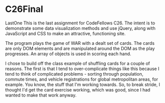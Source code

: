 # C26Final
LastOne
This is the last assignment for CodeFellows C26. The intent is to demonstrate some data visualization methods and use jQuery, along with JavaScript and CSS to make an attractive, functioning site. 

The program plays the game of WAR with a dealt set of cards. The cards are only DOM elements and are manipulated around the DOM as the play progresses. An array of objects is used in scoring each hand.

I chose to build off the class example of shuffling cards for a couple of reasons. The first is that I tend to over-complicate things like this because I tend to think of complicated problems - sorting through population, commute times, and vehicle registrations for global metropolitan areas, for example. You know, the stuff that I'm working towards. So, to break stride, I thought I'd get the card exercise working, which was good, since I had wanted to make that work anyway. 

